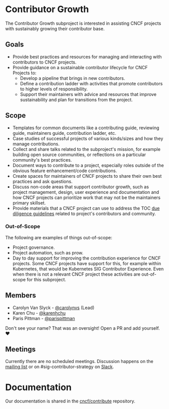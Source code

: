 # Contributor Growth

The Contributor Growth subproject is interested in assisting CNCF projects with
sustainably growing their contributor base.

## Goals

* Provide best practices and resources for managing and interacting with
  contributors to CNCF projects.
* Provide guidance on a sustainable contributor lifecycle for CNCF Projects to:
  * Develop a pipeline that brings in new contributors.
  * Define a contribution ladder with activities that promote contributors to
    higher levels of responsibility.
  * Support their maintainers with advice and resources that improve sustainability
    and plan for transitions from the project.
    

## Scope

* Templates for common documents like a contributing guide, reviewing guide,
  maintainers guide, contribution ladder, etc.
* Case studies of successful projects of various kinds/sizes and how they manage
  contributions.
* Collect and share talks related to the subproject's mission, for example
  building open source communities, or reflections on a particular community's
  best practices.
* Document ways to contribute to a project, especially roles outside of the
  obvious feature enhancement/code contributions.
* Create spaces for maintainers of CNCF projects to share their own best
  practices and ask questions.
* Discuss non-code areas that support contributor growth, such as project
  management, design, user experience and documentation and how CNCF projects
  can prioritize work that may not be the maintainers primary skillset.
* Provide materials that a CNCF project can use to address the TOC [due
  diligence guidelines] related to project's contributors and community.

[due diligence guidelines]: https://github.com/cncf/toc/blob/master/process/due-diligence-guidelines.md#project

### Out-of-Scope

The following are examples of things out-of-scope:

* Project governance.
* Project automation, such as prow.
* Day to day support for improving the contribution experience for CNCF
  projects. Some CNCF projects have support for this, for example within
  Kubernetes, that would be Kubernetes SIG Contributor Experience. Even when
  there is not a relevant CNCF project these activities are out-of-scope
  for this subproject.

## Members

* Carolyn Van Slyck - [@carolynvs](https://github.com/carolynvs) (Lead)
* Karen Chu - [@karenhchu](https://github.com/karenhchu)
* Paris Pittman - [@parispittman](https://github.com/parispittman)

Don't see your name? That was an oversight! Open a PR and add yourself. ❤️

## Meetings

Currently there are no scheduled meetings.  Discussion happens on the
[mailing list] or on #sig-contributor-strategy on [Slack].

[mailing list]: https://lists.cncf.io/g/cncf-sig-contributor-strategy
[Slack]: https://slack.cncf.io/

# Documentation

Our documentation is shared in the [cncf/contribute] repository.

[cncf/contribute]: https://github.com/cncf/contribute
